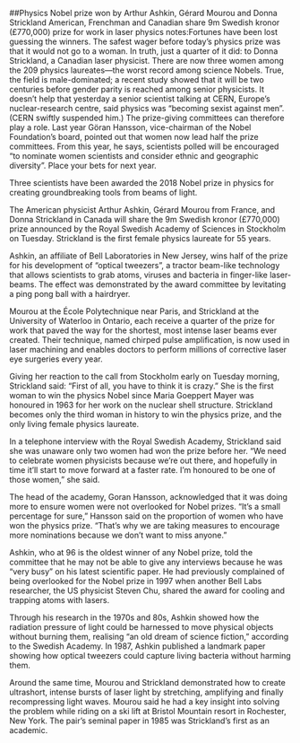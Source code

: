 ##Physics Nobel prize won by Arthur Ashkin, Gérard Mourou and Donna Strickland
American, Frenchman and Canadian share 9m Swedish kronor (£770,000) prize for work in laser physics
notes:Fortunes have been lost guessing the winners. The safest wager before today’s physics prize was that it would not go to a woman. In truth, just a quarter of it did: to Donna Strickland, a Canadian laser physicist. There are now three women among the 209 physics laureates—the worst record among science Nobels. True, the field is male-dominated; a recent study showed that it will be two centuries before gender parity is reached among senior physicists. It doesn’t help that yesterday a senior scientist talking at CERN, Europe’s nuclear-research centre, said physics was “becoming sexist against men”. (CERN swiftly suspended him.) The prize-giving committees can therefore play a role. Last year Göran Hansson, vice-chairman of the Nobel Foundation’s board, pointed out that women now lead half the prize committees. From this year, he says, scientists polled will be encouraged “to nominate women scientists and consider ethnic and geographic diversity”. Place your bets for next year.

Three scientists have been awarded the 2018 Nobel prize in physics for creating groundbreaking tools from beams of light.

The American physicist Arthur Ashkin, Gérard Mourou from France, and Donna Strickland in Canada will share the 9m Swedish kronor (£770,000) prize announced by the Royal Swedish Academy of Sciences in Stockholm on Tuesday. Strickland is the first female physics laureate for 55 years.

Ashkin, an affiliate of Bell Laboratories in New Jersey, wins half of the prize for his development of “optical tweezers”, a tractor beam-like technology that allows scientists to grab atoms, viruses and bacteria in finger-like laser-beams. The effect was demonstrated by the award committee by levitating a ping pong ball with a hairdryer.

Mourou at the École Polytechnique near Paris, and Strickland at the University of Waterloo in Ontario, each receive a quarter of the prize for work that paved the way for the shortest, most intense laser beams ever created. Their technique, named chirped pulse amplification, is now used in laser machining and enables doctors to perform millions of corrective laser eye surgeries every year.

Giving her reaction to the call from Stockholm early on Tuesday morning, Strickland said: “First of all, you have to think it is crazy.” She is the first woman to win the physics Nobel since Maria Goeppert Mayer was honoured in 1963 for her work on the nuclear shell structure. Strickland becomes only the third woman in history to win the physics prize, and the only living female physics laureate.

In a telephone interview with the Royal Swedish Academy, Strickland said she was unaware only two women had won the prize before her. “We need to celebrate women physicists because we’re out there, and hopefully in time it’ll start to move forward at a faster rate. I’m honoured to be one of those women,” she said.

The head of the academy, Goran Hansson, acknowledged that it was doing more to ensure women were not overlooked for Nobel prizes. “It’s a small percentage for sure,” Hansson said on the proportion of women who have won the physics prize. “That’s why we are taking measures to encourage more nominations because we don’t want to miss anyone.”

Ashkin, who at 96 is the oldest winner of any Nobel prize, told the committee that he may not be able to give any interviews because he was “very busy” on his latest scientific paper. He had previously complained of being overlooked for the Nobel prize in 1997 when another Bell Labs researcher, the US physicist Steven Chu, shared the award for cooling and trapping atoms with lasers.

Through his research in the 1970s and 80s, Ashkin showed how the radiation pressure of light could be harnessed to move physical objects without burning them, realising “an old dream of science fiction,” according to the Swedish Academy. In 1987, Ashkin published a landmark paper showing how optical tweezers could capture living bacteria without harming them.

Around the same time, Mourou and Strickland demonstrated how to create ultrashort, intense bursts of laser light by stretching, amplifying and finally recompressing light waves. Mourou said he had a key insight into solving the problem while riding on a ski lift at Bristol Mountain resort in Rochester, New York. The pair’s seminal paper in 1985 was Strickland’s first as an academic.
